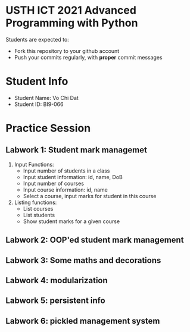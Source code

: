 USTH ICT 2021 Advanced Programming with Python
=====================================================

Students are expected to:
* Fork this repository to your github account
* Push your commits regularly, with **proper** commit messages


Student Info
=========================

* Student Name: Vo Chi Dat
* Student ID: BI9-066


# Practice Session
## Labwork 1: Student mark managemet
1. Input Functions:
    * Input number of students in a class
    * Input student information: id, name, DoB
    * Input number of courses
    * Input course information: id, name
    * Select a course, input marks for student in this course
2. Listing functions:
    * List courses
    * List students
    * Show student marks for a given course
## Labwork 2: OOP'ed student mark management
## Labwork 3: Some maths and decorations
## Labwork 4: modularization
## Labwork 5: persistent info
## Labwork 6: pickled management system
 